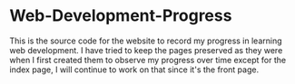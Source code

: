 # Web-Development-Progress
This is the source code for the website to record my progress in learning web development. I have tried to keep the pages preserved as they were when I first created them to observe my progress over time except for the index page, I will continue to work on that since it's the front page.
